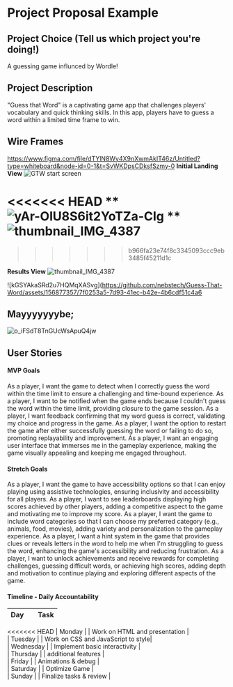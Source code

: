 # Project Proposal Example

## Project Choice (Tell us which project you're doing!)

A guessing game influnced by Wordle!

## Project Description 
"Guess that Word" is a captivating game app that challenges players' vocabulary and quick thinking skills. In this app, players have to guess a word within a limited time frame to win.  

## Wire Frames
https://www.figma.com/file/dTYlN8Wy4X9nXwmAkIT46z/Untitled?type=whiteboard&node-id=0-1&t=SvWKDpsCDksfSzmy-0
**Initial Landing View**
![GTW start screen](https://github.com/nebstech/Guess-That-Word/assets/156877357/3d1460df-0b3f-4f5a-95d6-d5d478ca79f1)


<<<<<<< HEAD
**
![yAr-OlU8S6it2YoTZa-CIg](https://github.com/nebstech/Guess-That-Word/assets/156877357/a94f4dc0-7d07-4b53-b70f-660a14a5c5b5)
**
![thumbnail_IMG_4387](https://github.com/nebstech/Guess-That-Word/assets/156877357/8d93531b-d774-406e-bfb9-8d178a9a58a3)
=======
>>>>>>> b966fa23e74f8c3345093ccc9eb3485f45211d1c


**Results View**
![thumbnail_IMG_4387](https://github.com/nebstech/Guess-That-Word/assets/156877357/8d93531b-d774-406e-bfb9-8d178a9a58a3)

![kGSYAkaSRd2u7HQMqXASvg](https://github.com/nebstech/Guess-That-Word/assets/156877357/7f0253a5-7d93-41ec-b42e-4b6cdf51c4a6

## Mayyyyyyybe;

![o_iFSdT8TnGUcWsApuQ4jw](https://github.com/nebstech/Guess-That-Word/assets/156877357/955d5bfd-cd22-437d-98c7-001bd12da06c)

## User Stories

#### MVP Goals

As a player, I want the game to detect when I correctly guess the word within the time limit to ensure a challenging and time-bound experience.
As a player, I want to be notified when the game ends because I couldn't guess the word within the time limit, providing closure to the game session.
As a player, I want feedback confirming that my word guess is correct, validating my choice and progress in the game.
As a player, I want the option to restart the game after either successfully guessing the word or failing to do so, promoting replayability and improvement.
As a player, I want an engaging user interface that immerses me in the gameplay experience, making the game visually appealing and keeping me engaged throughout. 

#### Stretch Goals

As a player, I want the game to have accessibility options so that I can enjoy playing using assistive technologies, ensuring inclusivity and accessibility for all players.
As a player, I want to see leaderboards displaying high scores achieved by other players, adding a competitive aspect to the game and motivating me to improve my score.
As a player, I want the game to include word categories so that I can choose my preferred category (e.g., animals, food, movies), adding variety and personalization to the gameplay experience.
As a player, I want a hint system in the game that provides clues or reveals letters in the word to help me when I'm struggling to guess the word, enhancing the game's accessibility and reducing frustration.
As a player, I want to unlock achievements and receive rewards for completing challenges, guessing difficult words, or achieving high scores, adding depth and motivation to continue playing and exploring different aspects of the game.


#### Timeline - Daily Accountability

| Day        |   | Task                               |
|------------|---|------------------------------------|
<<<<<<< HEAD
| Monday     |   | Work on HTML and presentation      |          
| Tuesday    |   | Work on CSS and JavaScript to style|          
| Wednesday  |   | Implement basic interactivity      |          
| Thursday   |   | additional features                |          
| Friday     |   | Animations & debug                 |          
| Saturday   |   | Optimize Game                      |          
| Sunday     |   | Finalize tasks & review            |          

